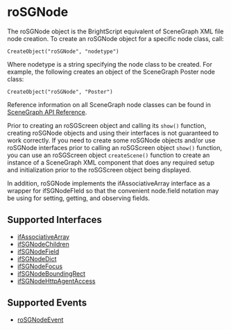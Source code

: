 roSGNode
========

The roSGNode object is the BrightScript equivalent of SceneGraph XML file node creation. To create an roSGNode object for a specific node class, call:

`CreateObject("roSGNode", "nodetype")`

Where nodetype is a string specifying the node class to be created. For example, the following creates an object of the SceneGraph Poster node class:

`CreateObject("roSGNode", "Poster")`

Reference information on all SceneGraph node classes can be found in [SceneGraph API Reference](/docs/references/scenegraph/node.md).

Prior to creating an roSGScreen object and calling its `show()` function, creating roSGNode objects and using their interfaces is not guaranteed to work correctly. If you need to create some roSGNode objects and/or use roSGNode interfaces prior to calling an roSGScreen object `show()` function, you can use an roSGScreen object `createScene()` function to create an instance of a SceneGraph XML component that does any required setup and initialization prior to the roSGScreen object being displayed.

In addition, roSGNode implements the ifAssociativeArray interface as a wrapper for ifSGNodeFIeld so that the convenient node.field notation may be using for setting, getting, and observing fields.

Supported Interfaces
--------------------

*   [ifAssociativeArray](/docs/references/brightscript/interfaces/ifassociativearray.md)
*   [ifSGNodeChildren](/docs/references/brightscript/interfaces/ifsgnodechildren.md)
*   [ifSGNodeField](/docs/references/brightscript/interfaces/ifsgnodefield.md)
*   [ifSGNodeDict](/docs/references/brightscript/interfaces/ifsgnodedict.md)
*   [ifSGNodeFocus](/docs/references/brightscript/interfaces/ifsgnodefocus.md)
*   [ifSGNodeBoundingRect](/docs/references/brightscript/interfaces/ifsgnodeboundingrect.md)
*   [ifSGNodeHttpAgentAccess](/docs/references/brightscript/interfaces/ifsgnodehttpagentaccess.md)

Supported Events
----------------

*   [roSGNodeEvent](/docs/references/brightscript/events/rosgnodeevent.md)